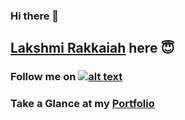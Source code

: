 ### Hi there 👋

## <a href="https://github.com/lakshmi-2543" taget="blank">Lakshmi Rakkaiah</a> here 😇

### <p>Follow me on <a href="https://www.linkedin.com/in/lakshmi-rakkaiah-b4373123a/" target="_blank">![alt text](https://img.shields.io/badge/-LinkedIn-0e76a8?style=plastic&logo=linkedIn)</a></p>
  
### Take a Glance at my <a href="https://aesthetic-lokum-a5d08d.netlify.app/" target="blank">Portfolio</a>




<!--
**lakshmi-2543/lakshmi-2543** is a ✨ _special_ ✨ repository because its `README.md` (this file) appears on your GitHub profile.

Here are some ideas to get you started:

- 🔭 I’m currently working on ...
- 🌱 I’m currently learning ...
- 👯 I’m looking to collaborate on ...
- 🤔 I’m looking for help with ...
- 💬 Ask me about ...
- 📫 How to reach me: ...
- 😄 Pronouns: ...
- ⚡ Fun fact: ...
-->
